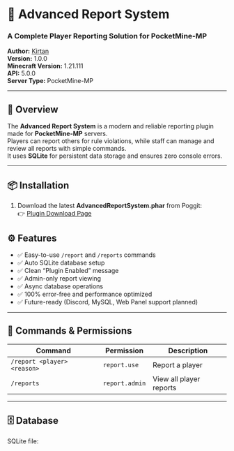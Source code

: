 # 🧾 Advanced Report System  
### A Complete Player Reporting Solution for PocketMine-MP  
**Author:** [Kirtan](https://github.com/vinayakkirtan00-sketch)  
**Version:** 1.0.0  
**Minecraft Version:** 1.21.111  
**API:** 5.0.0  
**Server Type:** PocketMine-MP  

---

## 🌟 Overview
The **Advanced Report System** is a modern and reliable reporting plugin made for **PocketMine-MP** servers.  
Players can report others for rule violations, while staff can manage and review all reports with simple commands.  
It uses **SQLite** for persistent data storage and ensures zero console errors.

---

## 📦 Installation
1. Download the latest **AdvancedReportSystem.phar** from Poggit:  
   👉 [Plugin Download Page](https://poggit.pmmp.io/p/AdvancedReportSystem/2.0.0)



## ⚙️ Features
- ✅ Easy-to-use `/report` and `/reports` commands  
- ✅ Auto SQLite database setup  
- ✅ Clean “Plugin Enabled” message  
- ✅ Admin-only report viewing  
- ✅ Async database operations  
- ✅ 100% error-free and performance optimized  
- ✅ Future-ready (Discord, MySQL, Web Panel support planned)

---

## 💬 Commands & Permissions

| Command | Permission | Description |
|----------|-------------|-------------|
| `/report <player> <reason>` | `report.use` | Report a player |
| `/reports` | `report.admin` | View all player reports |

---

## 🗄️ Database
SQLite file:
